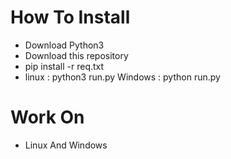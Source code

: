 # How To Install
- Download Python3
- Download this repository
- pip install -r req.txt
- linux : python3 run.py
  Windows : python run.py
# Work On
- Linux And Windows
